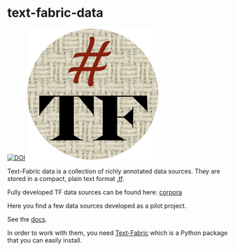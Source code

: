 # text-fabric-data
[![DOI](https://zenodo.org/badge/74902112.svg)](https://zenodo.org/badge/latestdoi/74902112)
![text-fabric](docs/images/tf.png)

Text-Fabric data is a collection of richly annotated data sources.
They are stored in a compact, plain text format
[.tf](https://annotation.github.io/text-fabric/Model/File-formats/).

Fully developed TF data sources can be found here:
[corpora](https://annotation.github.io/text-fabric/About/Corpora/)

Here you find a few data sources developed as a pilot project.

See the 
[docs](https://annotation.github.io/text-fabric-data/).

In order to work with them, you need
[Text-Fabric](https://github.com/annotation/text-fabric)
which is a Python package that you can easily install.



